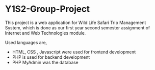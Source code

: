 # Y1S2-Group-Project

This project is a web application for Wild Life Safari Trip Management System, which is done as our first year second semester assignment of Internet and Web Technologies module.

Used languages are,
- HTML, CSS , Javascript were used for frontend development 
- PHP is used for backend development
- PHP MyAdmin was the database 



